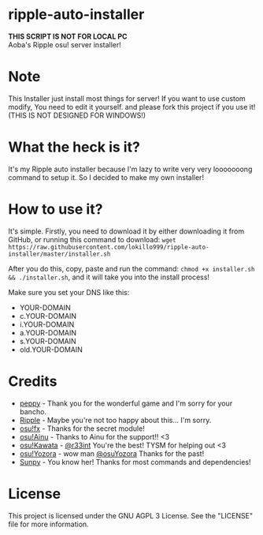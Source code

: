 # ripple-auto-installer
<b>**THIS SCRIPT IS NOT FOR LOCAL PC**</b><br>
Aoba's Ripple osu! server installer!

# Note
This Installer just install most things for server! If you want to use custom modify, You need to edit it yourself. and please fork this project if you use it! (THIS IS NOT DESIGNED FOR WINDOWS!)

# What the heck is it?
It's my Ripple auto installer because I'm lazy to write very very looooooong command to setup it. So I decided to make my own installer!

# How to use it?
It's simple. Firstly, you need to download it by either downloading it from GitHub, or running this command to download: `wget https://raw.githubusercontent.com/lokillo999/ripple-auto-installer/master/installer.sh`

After you do this, copy, paste and run the command: `chmod +x installer.sh && ./installer.sh`, and it will take you into the install process!

Make sure you set your DNS like this:

* YOUR-DOMAIN
* c.YOUR-DOMAIN
* i.YOUR-DOMAIN
* a.YOUR-DOMAIN
* s.YOUR-DOMAIN
* old.YOUR-DOMAIN

# Credits
* <a href=https://github.com/ppy>peppy</a> - Thank you for the wonderful game and I'm sorry for your bancho.
* <a href=https://github.com/osuripple>Ripple</a> - Maybe you're not too happy about this... I'm sorry.
* <a href=https://github.com/osufx>osu!fx</a> - Thanks for the secret module!
* <a href=https://github.com/osuthailand>osu!Ainu</a> - Thanks to Ainu for the support!! <3
* <a href=https://github.com/osukawata>osu!Kawata</a> - <a href=https://github.com/r33int>@r33int</a> You're the best! TYSM for helping out <3
* <a href=https://github.com/osuYozora>osu!Yozora</a> - wow man <a href=https://github.com/osuYozora>@osuYozora</a> Thanks for the past!
* <a href=https://github.com/EmilySunpy>Sunpy</a> - You know her! Thanks for most commands and dependencies!

# License
This project is licensed under the GNU AGPL 3 License.
See the "LICENSE" file for more information.
